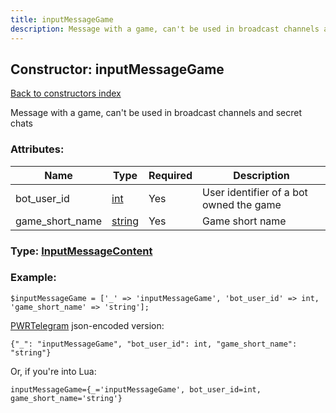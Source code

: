 ```yaml
---
title: inputMessageGame
description: Message with a game, can't be used in broadcast channels and secret chats
---
```

## Constructor: inputMessageGame  
[Back to constructors index](index.md)



Message with a game, can't be used in broadcast channels and secret chats

### Attributes:

| Name     |    Type       | Required | Description |
|----------|---------------|----------|-------------|
|bot\_user\_id|[int](../types/int.md) | Yes|User identifier of a bot owned the game|
|game\_short\_name|[string](../types/string.md) | Yes|Game short name|



### Type: [InputMessageContent](../types/InputMessageContent.md)


### Example:

```
$inputMessageGame = ['_' => 'inputMessageGame', 'bot_user_id' => int, 'game_short_name' => 'string'];
```  

[PWRTelegram](https://pwrtelegram.xyz) json-encoded version:

```
{"_": "inputMessageGame", "bot_user_id": int, "game_short_name": "string"}
```


Or, if you're into Lua:  


```
inputMessageGame={_='inputMessageGame', bot_user_id=int, game_short_name='string'}

```


